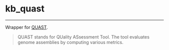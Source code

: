 # kb_quast
---

Wrapper for [QUAST](http://quast.sourceforge.net/).

> QUAST stands for QUality ASsessment Tool. The tool evaluates genome assemblies by computing
various metrics. 
